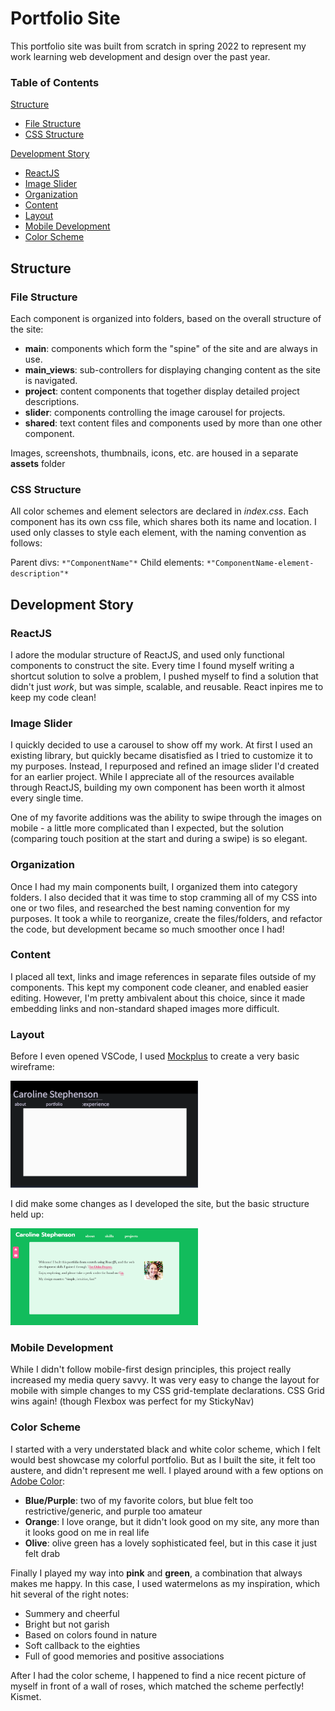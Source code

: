 # Portfolio Site

This portfolio site was built from scratch in spring 2022 to represent my work learning web development and design over the past year.

### Table of Contents

[Structure](https://github.com/MissLiner/portfolio#structure)
- [File Structure](https://github.com/MissLiner/portfolio#file-structure)
- [CSS Structure](https://github.com/MissLiner/portfolio#css-structure)

[Development Story](https://github.com/MissLiner/portfolio#development-story)
- [ReactJS](https://github.com/MissLiner/portfolio#reactjs)
- [Image Slider](https://github.com/MissLiner/portfolio#image-slider)
- [Organization](https://github.com/MissLiner/portfolio#organization)
- [Content](https://github.com/MissLiner/portfolio#content)
- [Layout](https://github.com/MissLiner/portfolio#layout)
- [Mobile Development](https://github.com/MissLiner/portfolio#mobile-development)
- [Color Scheme](https://github.com/MissLiner/portfolio#color-scheme)

## Structure

### File Structure

Each component is organized into folders, based on the overall structure of the site:

- **main**: components which form the "spine" of the site and are always in use.
- **main_views**: sub-controllers for displaying changing content as the site is navigated.
- **project**: content components that together display detailed project descriptions.
- **slider**: components controlling the image carousel for projects.
- **shared**: text content files and components used by more than one other component.

Images, screenshots, thumbnails, icons, etc. are housed in a separate **assets** folder

### CSS Structure

All color schemes and element selectors are declared in *index.css*. Each component has its own css file, which shares both its name and location. I used only classes to style each element, with the naming convention as follows:

Parent divs: `*"ComponentName"*`
Child elements: `*"ComponentName-element-description"*`

## Development Story

### ReactJS

I adore the modular structure of ReactJS, and used only functional components to construct the site. Every time I found myself writing a shortcut solution to solve a problem, I pushed myself to find a solution that didn't just *work*, but was simple, scalable, and reusable. React inpires me to keep my code clean!

### Image Slider

I quickly decided to use a carousel to show off my work. At first I used an existing library, but quickly became disatisfied as I tried to customize it to my purposes. Instead, I repurposed and refined an image slider I'd created for an earlier project. While I appreciate all of the resources available through ReactJS, building my own component has been worth it almost every single time.

One of my favorite additions was the ability to swipe through the images on mobile - a little more complicated than I expected, but the solution (comparing touch position at the start and during a swipe) is so elegant.

### Organization

Once I had my main components built, I organized them into category folders. I also decided that it was time to stop cramming all of my CSS into one or two files, and researched the best naming convention for my purposes. It took a while to reorganize, create the files/folders, and refactor the code, but development became so much smoother once I had!

### Content

I placed all text, links and image references in separate files outside of my components. This kept my component code cleaner, and enabled easier editing. However, I'm pretty ambivalent about this choice, since it made embedding links and non-standard shaped images more difficult.

### Layout

Before I even opened VSCode, I used [Mockplus](https://www.mockplus.com/) to create a very basic wireframe:

  <img src="./src/assets/images/screenshots/portfolio_mock.svg" width="300" 
  alt="mock of portfolio site">

I did make some changes as I developed the site, but the basic structure held up:

  <img src="./src/assets/images/screenshots/portfolio_actual.svg" width="300" 
  alt="published portfolio site">

### Mobile Development

While I didn't follow mobile-first design principles, this project really increased my media query savvy. It was very easy to change the layout for mobile with simple changes to my CSS grid-template declarations. CSS Grid wins again! (though Flexbox was perfect for my StickyNav)

### Color Scheme

I started with a very understated black and white color scheme, which I felt would best showcase my colorful portfolio. But as I built the site, it felt too austere, and didn't represent me well. I played around with a few options on [Adobe Color](https://color.adobe.com/):

- **Blue/Purple**: two of my favorite colors, but blue felt too restrictive/generic, and purple too amateur
- **Orange**: I love orange, but it didn't look good on my site, any more than it looks good on me in real life
- **Olive**: olive green has a lovely sophisticated feel, but in this case it just felt drab

Finally I played my way into **pink** and **green**, a combination that always makes me happy. In this case, I used watermelons as my inspiration, which hit several of the right notes:

- Summery and cheerful
- Bright but not garish
- Based on colors found in nature
- Soft callback to the eighties
- Full of good memories and positive associations

After I had the color scheme, I happened to find a nice recent picture of myself in front of a wall of roses, which matched the scheme perfectly! Kismet.